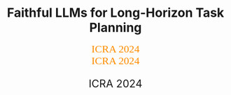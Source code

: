 <h1 align="center"> Faithful LLMs for Long-Horizon Task Planning </h1>

<div align='center'>
  <style="font-size:"2"; "> ICRA 2024 </font>
</div>

<div align='center'; style="font:12px; bolder '微软雅黑';">
  ICRA 2024
</div>

<p align='center'; style="font-size:24px; "> ICRA 2024 </p>

<head>
    <title>文本样式：设置字体、颜色、大小、粗细、对齐方式、背景色、高度、文本装饰、文本行的高度</title>
    <style>
        div{
            font-family: "宋体";
            color: darkorange;
            font-size: 24px;
        }
        
        a{
            text-decoration: none;
            background-color:greenyellow;
            font-size: 30px;
            height: 60px;
        }
 
        s{
            text-decoration: none;
            background-color: lightblue;
            font-size: 30px;
            height: 60px;
        }
    </style>
</head>

<center><font face="黑体" size=6 color=red>文字居中并带颜色</font></center>

## Abstract
Recent planning methods based on LLMs typically employ the In-Context Learning paradigm. Complex long-horizon tasks require more context(including instructions and demonstrations) to guarantee generated plan can be executed. However, in such condition, LLMs may overlook(unfaithful) the rules in the given context, resulting in plans that can be invalid or even lead to dangerous actions. In this paper, we investigate the faithfulness of LLMs for complex long-horizon tasks. Inspired by human intelligence, we introduce a novel framework named DiEP. DiEP employs a language-based RNN structure to integrate task decomposition, memory management into LLM planning inference, which could effective improve the faithfulness of LLM and make planner more reliable. We conducted experiments in VirtualHome household tasks. Results show that our model significantly improves faithfulness and success rates for complex long-horizon tasks.

## Video

## Results

## Methodology

## BibTeX

